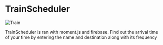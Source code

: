 # TrainScheduler

![Train](https://puu.sh/DwIQs/33d9207ced.png)

TrainScheduler is ran with moment.js and firebase. 
Find out the arrival time of your time by entering the name and destination along with its frequency


